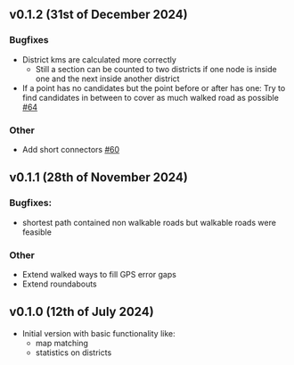 ## v0.1.2 (31st of December 2024)
### Bugfixes
- District kms are calculated more correctly
    - Still a section can be counted to two districts if one node is inside one and the next inside another district
- If a point has no candidates but the point before or after has one:
    Try to find candidates in between to cover as much walked road as possible [#64](https://github.com/Wikunia/EverySingleStreet.jl/pull/64)
### Other
- Add short connectors [#60](https://github.com/Wikunia/EverySingleStreet.jl/issues/60)

## v0.1.1 (28th of November 2024)
### Bugfixes: 
- shortest path contained non walkable roads but walkable roads were feasible 
### Other
- Extend walked ways to fill GPS error gaps
- Extend roundabouts

## v0.1.0 (12th of July 2024)
- Initial version with basic functionality like:
    - map matching
    - statistics on districts